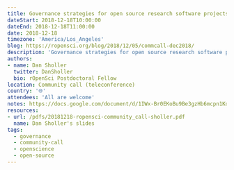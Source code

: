 ```yaml
---
title: Governance strategies for open source research software projects
dateStart: 2018-12-18T10:00:00
dateEnd: 2018-12-18T11:00:00
date: 2018-12-18
timezone: 'America/Los_Angeles'
blog: https://ropensci.org/blog/2018/12/05/commcall-dec2018/
description: 'Governance strategies for open source research software projects'
authors:
- name: Dan Sholler
  twitter: DanSholler
  bio: rOpenSci Postdoctoral Fellow
location: Community call (teleconference)
country: '🌐'
attendees: 'All are welcome'
notes: https://docs.google.com/document/d/1IWx-Br0EKoBu9Be3gzHb6mcpn1KdonQHAHyqMW3gNIo/edit?usp=sharing
resources:
- url: /pdfs/20181218-ropensci-community_call-sholler.pdf
  name: Dan Sholler's slides
tags:
  - governance
  - community-call
  - openscience
  - open-source
---
```

